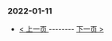 ### 2022-01-11 
 

- [ < 上一页 ](https://github.com/able8/weibo-hot-record/blob/master/2022-01-10.md) -------- [ 下一页 > ](https://github.com/able8/weibo-hot-record/blob/master/2022-01-12.md)